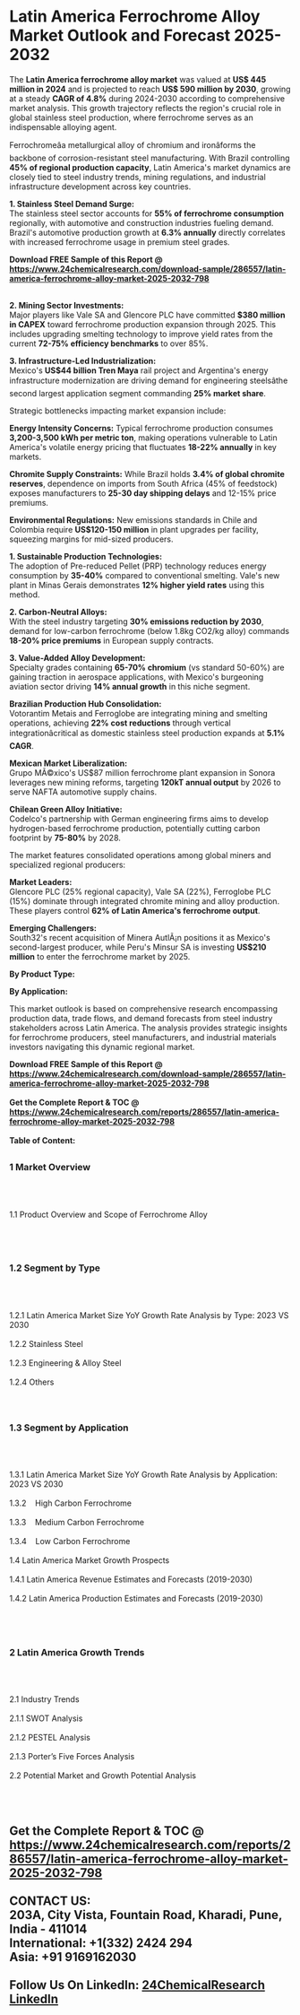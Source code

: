 <h1>Latin America Ferrochrome Alloy Market Outlook and Forecast 2025-2032</h1><p>The <strong>Latin America ferrochrome alloy market</strong> was valued at <strong>US$ 445 million in 2024</strong> and is projected to reach <strong>US$ 590 million by 2030</strong>, growing at a steady <strong>CAGR of 4.8%</strong> during 2024-2030 according to comprehensive market analysis. This growth trajectory reflects the region's crucial role in global stainless steel production, where ferrochrome serves as an indispensable alloying agent.</p><p>Ferrochromeâa metallurgical alloy of chromium and ironâforms the backbone of corrosion-resistant steel manufacturing. With Brazil controlling <strong>45% of regional production capacity</strong>, Latin America's market dynamics are closely tied to steel industry trends, mining regulations, and industrial infrastructure development across key countries.</p><p><strong>1. Stainless Steel Demand Surge:</strong><br>
The stainless steel sector accounts for <strong>55% of ferrochrome consumption</strong> regionally, with automotive and construction industries fueling demand. Brazil's automotive production growth at <strong>6.3% annually</strong> directly correlates with increased ferrochrome usage in premium steel grades.</p><div><b>Download FREE Sample of this Report @ 
            <a href="https://www.24chemicalresearch.com/download-sample/286557/latin-america-ferrochrome-alloy-market-2025-2032-798">
            https://www.24chemicalresearch.com/download-sample/286557/latin-america-ferrochrome-alloy-market-2025-2032-798</a></b></div><br><p><strong>2. Mining Sector Investments:</strong><br>
Major players like Vale SA and Glencore PLC have committed <strong>$380 million in CAPEX</strong> toward ferrochrome production expansion through 2025. This includes upgrading smelting technology to improve yield rates from the current <strong>72-75% efficiency benchmarks</strong> to over 85%.</p><p><strong>3. Infrastructure-Led Industrialization:</strong><br>
Mexico's <strong>US$44 billion Tren Maya</strong> rail project and Argentina's energy infrastructure modernization are driving demand for engineering steelsâthe second largest application segment commanding <strong>25% market share</strong>.</p><p>Strategic bottlenecks impacting market expansion include:</p><p><strong>Energy Intensity Concerns:</strong> Typical ferrochrome production consumes <strong>3,200-3,500 kWh per metric ton</strong>, making operations vulnerable to Latin America's volatile energy pricing that fluctuates <strong>18-22% annually</strong> in key markets.</p><p><strong>Chromite Supply Constraints:</strong> While Brazil holds <strong>3.4% of global chromite reserves</strong>, dependence on imports from South Africa (45% of feedstock) exposes manufacturers to <strong>25-30 day shipping delays</strong> and 12-15% price premiums.</p><p><strong>Environmental Regulations:</strong> New emissions standards in Chile and Colombia require <strong>US$120-150 million</strong> in plant upgrades per facility, squeezing margins for mid-sized producers.</p><p><strong>1. Sustainable Production Technologies:</strong><br>
The adoption of Pre-reduced Pellet (PRP) technology reduces energy consumption by <strong>35-40%</strong> compared to conventional smelting. Vale's new plant in Minas Gerais demonstrates <strong>12% higher yield rates</strong> using this method.</p><p><strong>2. Carbon-Neutral Alloys:</strong><br>
With the steel industry targeting <strong>30% emissions reduction by 2030</strong>, demand for low-carbon ferrochrome (below 1.8kg CO2/kg alloy) commands <strong>18-20% price premiums</strong> in European supply contracts.</p><p><strong>3. Value-Added Alloy Development:</strong><br>
Specialty grades containing <strong>65-70% chromium</strong> (vs standard 50-60%) are gaining traction in aerospace applications, with Mexico's burgeoning aviation sector driving <strong>14% annual growth</strong> in this niche segment.</p><p><strong>Brazilian Production Hub Consolidation:</strong><br>
    Votorantim Metais and Ferroglobe are integrating mining and smelting operations, achieving <strong>22% cost reductions</strong> through vertical integrationâcritical as domestic stainless steel production expands at <strong>5.1% CAGR</strong>.</p><p><strong>Mexican Market Liberalization:</strong><br>
    Grupo MÃ©xico's US$87 million ferrochrome plant expansion in Sonora leverages new mining reforms, targeting <strong>120kT annual output</strong> by 2026 to serve NAFTA automotive supply chains.</p><p><strong>Chilean Green Alloy Initiative:</strong><br>
    Codelco's partnership with German engineering firms aims to develop hydrogen-based ferrochrome production, potentially cutting carbon footprint by <strong>75-80%</strong> by 2028.</p><p>The market features consolidated operations among global miners and specialized regional producers:</p><p><strong>Market Leaders:</strong><br>
Glencore PLC (25% regional capacity), Vale SA (22%), Ferroglobe PLC (15%) dominate through integrated chromite mining and alloy production. These players control <strong>62% of Latin America's ferrochrome output</strong>.</p><p><strong>Emerging Challengers:</strong><br>
South32's recent acquisition of Minera AutlÃ¡n positions it as Mexico's second-largest producer, while Peru's Minsur SA is investing <strong>US$210 million</strong> to enter the ferrochrome market by 2025.</p><p><strong>By Product Type:</strong></p><p><strong>By Application:</strong></p><p>This market outlook is based on comprehensive research encompassing production data, trade flows, and demand forecasts from steel industry stakeholders across Latin America. The analysis provides strategic insights for ferrochrome producers, steel manufacturers, and industrial materials investors navigating this dynamic regional market.</p><div><b>Download FREE Sample of this Report @ 
            <a href="https://www.24chemicalresearch.com/download-sample/286557/latin-america-ferrochrome-alloy-market-2025-2032-798">
            https://www.24chemicalresearch.com/download-sample/286557/latin-america-ferrochrome-alloy-market-2025-2032-798</a></b></div><br><div><b>Get the Complete Report & TOC @ 
            <a href="https://www.24chemicalresearch.com/reports/286557/latin-america-ferrochrome-alloy-market-2025-2032-798">
            https://www.24chemicalresearch.com/reports/286557/latin-america-ferrochrome-alloy-market-2025-2032-798</a></b></div><br>
            <b>Table of Content:</b><p><h2><span style="font-size:16px"><strong>1 Market Overview&nbsp;&nbsp; &nbsp;</strong></span></h2><br />
<br />
<p>1.1 Product Overview and Scope of Ferrochrome Alloy&nbsp;</p><br />
<br />
<h2><strong><span style="font-size:16px">1.2 Segment by Type&nbsp;&nbsp; &nbsp;</span></strong></h2><br />
<br />
<p>1.2.1 Latin America Market Size YoY Growth Rate Analysis by Type: 2023 VS 2030&nbsp;&nbsp; &nbsp;<br /><br />
1.2.2 Stainless Steel&nbsp;&nbsp; &nbsp;<br /><br />
1.2.3 Engineering & Alloy Steel<br /><br />
1.2.4 Others<br /><br />
<br />
<h2><span style="font-size:16px"><strong>1.3 Segment by Application&nbsp;&nbsp;</strong></span></h2><br />
<br />
<p>1.3.1 Latin America Market Size YoY Growth Rate Analysis by Application: 2023 VS 2030&nbsp;&nbsp; &nbsp;<br /><br />
1.3.2&nbsp;&nbsp; &nbsp;High Carbon Ferrochrome<br /><br />
1.3.3&nbsp;&nbsp; &nbsp;Medium Carbon Ferrochrome<br /><br />
1.3.4&nbsp;&nbsp; &nbsp;Low Carbon Ferrochrome<br /><br />
1.4 Latin America Market Growth Prospects&nbsp;&nbsp; &nbsp;<br /><br />
1.4.1 Latin America Revenue Estimates and Forecasts (2019-2030)&nbsp;&nbsp; &nbsp;<br /><br />
1.4.2 Latin America Production Estimates and Forecasts (2019-2030)&nbsp;&nbsp;</p><br />
<br />
<h2><span style="font-size:16px"><strong>2 Latin America Growth Trends&nbsp;&nbsp; &nbsp;</strong></span></h2><br />
<br />
<p>2.1 Industry Trends&nbsp;&nbsp; &nbsp;<br /><br />
2.1.1 SWOT Analysis&nbsp;&nbsp; &nbsp;<br /><br />
2.1.2 PESTEL Analysis&nbsp;&nbsp; &nbsp;<br /><br />
2.1.3 Porter&rsquo;s Five Forces Analysis&nbsp;&nbsp; &nbsp;<br /><br />
2.2 Potential Market and Growth Potential Analysis&nbsp;&nbsp; &nbsp;</p><br />
<br />
<h2><sp</p><div><b>Get the Complete Report & TOC @ 
            <a href="https://www.24chemicalresearch.com/reports/286557/latin-america-ferrochrome-alloy-market-2025-2032-798">
            https://www.24chemicalresearch.com/reports/286557/latin-america-ferrochrome-alloy-market-2025-2032-798</a></b></div><br><b>CONTACT US:</b><br>
            203A, City Vista, Fountain Road, Kharadi, Pune, India - 411014<br>
            International: +1(332) 2424 294<br>
            Asia: +91 9169162030 <br><br>
            Follow Us On LinkedIn: <a href="https://www.linkedin.com/company/24chemicalresearch/">24ChemicalResearch LinkedIn</a>